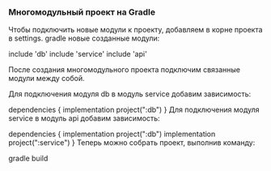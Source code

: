 ### Многомодульный проект на Gradle

Чтобы подключить новые модули к проекту, добавляем в корне проекта в settings.
gradle новые созданные модули:

include 'db'
include 'service'
include 'api'

После создания многомодульного проекта подключим связанные модули между собой.

Для подключения модуля db в модуль service добавим зависимость:

dependencies {
    implementation project(":db")
}
Для подключения модуля service в модуль api добавим зависимость:

dependencies {
    implementation project(":db")
    implementation project(":service")
}
Теперь можно собрать проект, выполнив команду:

gradle build
